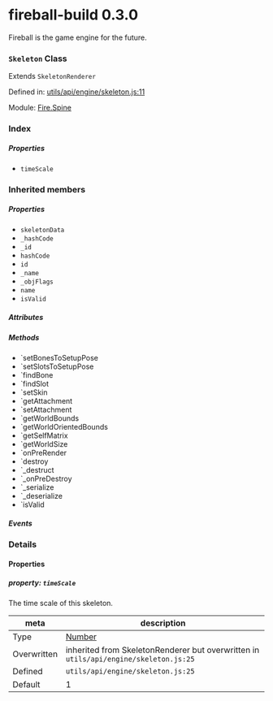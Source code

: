 
# fireball-build 0.3.0

Fireball is the game engine for the future.

### `Skeleton` Class

Extends `SkeletonRenderer`

Defined in: [utils/api/engine/skeleton.js:11](../files/utils/api/engine/skeleton.js.js)

Module: [Fire.Spine](../modules/Fire.Spine.md)




 

### Index

##### Properties

  - `timeScale`






### Inherited members

##### Properties

- `skeletonData`
- `_hashCode`
- `_id`
- `hashCode`
- `id`
- `_name`
- `_objFlags`
- `name`
- `isValid`

##### Attributes


##### Methods

- `setBonesToSetupPose
- `setSlotsToSetupPose
- `findBone
- `findSlot
- `setSkin
- `getAttachment
- `setAttachment
- `getWorldBounds
- `getWorldOrientedBounds
- `getSelfMatrix
- `getWorldSize
- `onPreRender
- `destroy
- `_destruct
- `_onPreDestroy
- `_serialize
- `_deserialize
- `isValid

##### Events




### Details


#### Properties



##### property: `timeScale`

The time scale of this skeleton.

| meta | description |
|------|-------------|
| Type | <a href="https://developer.mozilla.org/en/JavaScript/Reference/Global_Objects/Number" class="crosslink external" target="_blank">Number</a> |
| Overwritten | inherited from SkeletonRenderer but overwritten in `utils/api/engine/skeleton.js:25` |
| Defined | `utils/api/engine/skeleton.js:25` |
| Default    | 1 |






